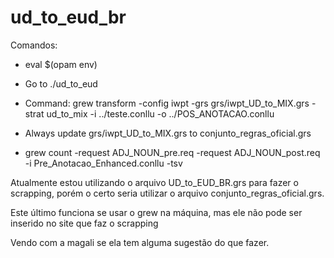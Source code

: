 # ud_to_eud_br

Comandos:
- eval $(opam env)
- Go to ./ud_to_eud
- Command: grew transform -config iwpt -grs grs/iwpt_UD_to_MIX.grs -strat ud_to_mix -i ../teste.conllu -o ../POS_ANOTACAO.conllu
- Always update grs/iwpt_UD_to_MIX.grs to conjunto_regras_oficial.grs

- grew count -request ADJ_NOUN_pre.req -request ADJ_NOUN_post.req -i Pre_Anotacao_Enhanced.conllu -tsv

Atualmente estou utilizando o arquivo UD_to_EUD_BR.grs para fazer o scrapping, porém o certo seria utilizar o arquivo conjunto_regras_oficial.grs.

Este último funciona se usar o grew na máquina, mas ele não pode ser inserido no site que faz o scrapping

Vendo com a magali se ela tem alguma sugestão do que fazer.
